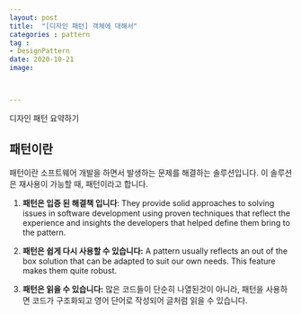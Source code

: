 ```yaml
---
layout: post
title:  "[디자인 패턴] 객체에 대해서"
categories : pattern
tag :
- DesignPattern
date: 2020-10-21
image: 



---
```


디자인 패턴 요약하기

<!-- more -->

## 패턴이란

패턴이란 소프트웨어 개발을 하면서 발생하는 문제를 해결하는 솔루션입니다. 이 솔루션은 재사용이 가능할 때, 패턴이라고 합니다.

1. **패턴은 입증 된 해결책 입니다**:  They provide solid approaches to solving issues in software development using proven techniques that reflect the experience and insights the developers that helped define them bring to the pattern.

   

2. **패턴은 쉽게 다시 사용할 수 있습니다:** A pattern usually reflects an out of the box solution that can be adapted to suit our own needs. This feature makes them quite robust.

3. **패턴은 읽을 수 있습니다:** 많은 코드들이 단순히 나열된것이 아니라, 패턴을 사용하면 코드가 구조화되고 영어 단어로 작성되어 글처럼 읽을 수 있습니다.

